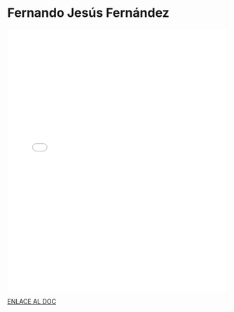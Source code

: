 # Fernando Jesús Fernández

<MDXLayout>
  <embed src="/assets/files/Fernando%20Jesus%20Fernandez%20Gallardo-d2a4179c35d05ef70484c95ade4925b0.pdf" type="application/pdf" width="100%" height="600px" />
</MDXLayout>

[ENLACE AL DOC](../../../static/PDFs/Commitment/Fernando%20Jesus%20Fernandez%20Gallardo.pdf)